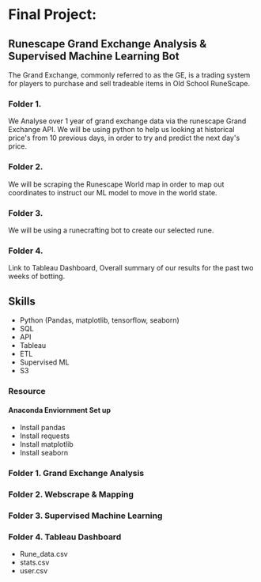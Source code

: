 # Final Project:

## Runescape Grand Exchange Analysis & Supervised Machine Learning Bot
The Grand Exchange, commonly referred to as the GE, is a trading system for players to purchase and sell tradeable items in Old School RuneScape.

### Folder 1. 
We Analyse over 1 year of grand exchange data via the runescape Grand Exchange API. We will be using python to help us looking at historical price's from 10 previous days, in order to try and predict the next day's price.

### Folder 2.
We will be scraping the Runescape World map in order to map out coordinates to instruct our ML model to move in the world state.



### Folder 3.

We will be using a runecrafting bot to create our selected rune.


### Folder 4. 
Link to Tableau Dashboard, Overall summary of our results for the past two weeks of botting. 


## Skills

* Python (Pandas, matplotlib, tensorflow, seaborn)
* SQL
* API
* Tableau
* ETL
* Supervised ML
* S3

### Resource

#### Anaconda Enviornment Set up

* Install pandas
* Install requests
* Install matplotlib
* Install seaborn


### Folder 1. Grand Exchange Analysis



### Folder 2. Webscrape & Mapping


### Folder 3. Supervised Machine Learning



### Folder 4. Tableau Dashboard
* Rune_data.csv
* stats.csv
* user.csv
